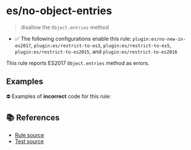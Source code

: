 # es/no-object-entries
> disallow the `Object.entries` method

- ✅ The following configurations enable this rule: `plugin:es/no-new-in-es2017`, `plugin:es/restrict-to-es3`, `plugin:es/restrict-to-es5`, `plugin:es/restrict-to-es2015`, and `plugin:es/restrict-to-es2016`

This rule reports ES2017 `Object.entries` method as errors.

## Examples

⛔ Examples of **incorrect** code for this rule:

<eslint-playground type="bad" code="/*eslint es/no-object-entries: error */
const entries = Object.entries(obj)
" />

## 📚 References

- [Rule source](https://github.com/mysticatea/eslint-plugin-es/blob/v4.1.0/lib/rules/no-object-entries.js)
- [Test source](https://github.com/mysticatea/eslint-plugin-es/blob/v4.1.0/tests/lib/rules/no-object-entries.js)
